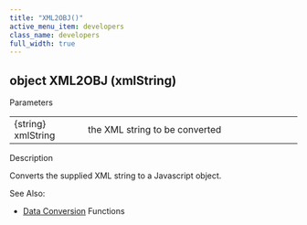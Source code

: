 ```yaml
---
title: "XML2OBJ()"
active_menu_item: developers
class_name: developers
full_width: true
---
```



## object XML2OBJ (xmlString)

Parameters

<table>
<tr>
<td width="120">
{string} xmlString

</td>
<td width="13">
</td>
<td width="747">
the XML string to be converted

</td>
</tr>
</table>

Description

Converts the supplied XML string to a Javascript object.

See Also:

 - [Data Conversion](index.htm) Functions

